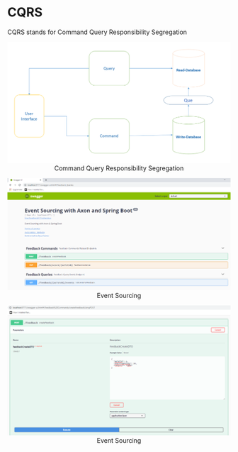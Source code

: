 # CQRS
CQRS stands for Command Query Responsibility Segregation

<p align="center">
  <img  src="https://github.com/okansungur/CQRS/blob/main/cqrs.png"><br/>
  Command Query Responsibility Segregation
</p>

<p align="center">
  <img  src="https://github.com/okansungur/CQRS/blob/main/Axon_Swagger1.png"><br/>
  Event Sourcing 
  </p>

<p align="center">
  <img  src="https://github.com/okansungur/CQRS/blob/main/Axon_Swagger2.png"><br/>
  Event Sourcing 
  </p>
